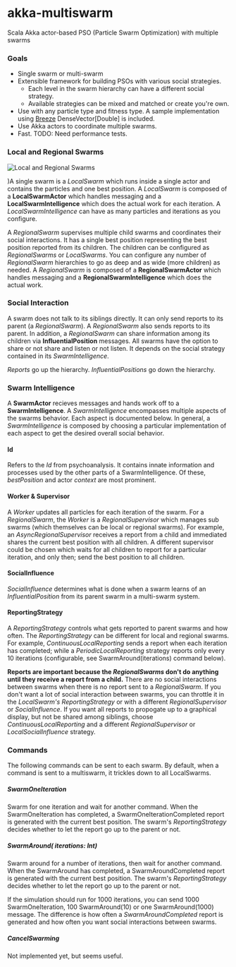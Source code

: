 akka-multiswarm
===============

Scala Akka actor-based PSO (Particle Swarm Optimization) with multiple swarms

### Goals

* Single swarm or multi-swarm
* Extensible framework for building PSOs with various social strategies.
  * Each level in the swarm hierarchy can have a different social strategy.
  * Available strategies can be mixed and matched or create you're own.
* Use with any particle type and fitness type. A sample implementation using [Breeze](https://github.com/scalanlp/breeze) DenseVector[Double] is included.
* Use Akka actors to coordinate multiple swarms.
* Fast. TODO: Need performance tests.

### Local and Regional Swarms

![Local and Regional Swarms](https://github.com/flintobrien/akka-multiswarm/raw/master/swarms.png)

)A single swarm is a *LocalSwarm* which runs inside a single actor and contains the particles and one best position. A *LocalSwarm* is composed of a **LocalSwarmActor** which handles messaging and a **LocalSwarmIntelligence** which does the actual work for each iteration. A *LocalSwarmIntelligence* can have as many particles and iterations as you configure.

A *RegionalSwarm* supervises multiple child swarms and coordinates their social interactions. It has a single best position representing the best position reported from its children. The children can be configured as *RegionalSwarms* or *LocalSwarms*. You can configure any number of *RegionalSwarm* hierarchies to go as deep and as wide (more children) as needed. A *RegionalSwarm* is composed of a **RegionalSwarmActor** which handles messaging and a **RegionalSwarmIntelligence** which does the actual work.

### Social Interaction

A swarm does not talk to its siblings directly. It can only send reports to its parent (a *RegionalSwarm*). A *RegionalSwarm* also sends reports to its parent. In addition, a *RegionalSwarm* can share information among its children via **InfluentialPosition** messages. All swarms have the option to share or not share and listen or not listen. It  depends on the social strategy contained in its *SwarmIntelligence*.

*Reports* go up the hierarchy. *InfluentialPositions* go down the hierarchy.

### Swarm Intelligence

A **SwarmActor** recieves messages and hands work off to a **SwarmIntelligence**. A *SwarmIntelligence* encompasses multiple aspects of the swarms behavior. Each aspect is documented below. In general, a *SwarmIntelligence* is composed by choosing a particular implementation of each aspect to get the desired overall social behavior.

#### Id
Refers to the *Id* from psychoanalysis. It contains innate information and processes used by the other parts of a SwarmIntelligence. Of these, *bestPosition* and actor *context* are most prominent.

#### Worker & Supervisor
A *Worker* updates all particles for each iteration of the swarm. For a *RegionalSwarm*, the *Worker* is a *RegionalSupervisor* which manages sub swarms (which themselves can be local or regional swarms). For example, an *AsyncRegionalSupervisor* receives a report from a child and immediated shares the current best position with all children. A different supervisor could be chosen which waits for all children to report for a particular iteration, and only then; send the best position to all children.

#### SocialInfluence
*SocialInfluence* determines what is done when a swarm learns of an *InfluentialPosition* from its parent swarm
in a multi-swarm system.

#### ReportingStrategy
A *ReportingStrategy* controls what gets reported to parent swarms and how often. The *ReportingStrategy* can be different for local and regional swarms. For example, *ContinuousLocalReporting* sends a report when each iteration has completed; while a *PeriodicLocalReporting* strategy reports only every 10 iterations (configurable, see SwarmAround(iterations) command below).

**Reports are important because the *RegionalSwarms* don't do anything until they receive a report from a child.** There are no social interactions between swarms when there is no report sent to a *RegionalSwarm*. If you don't want a lot of social interaction between swarms, you can throttle it in the *LocalSwarm's* *ReportingStrategy* or with a different *RegionalSupervisor* or *SocialInfluence*. If you want all reports to propogate up to a graphical display, but not be shared among siblings, choose *ContinuousLocalReporting* and a different *RegionalSupervisor* or *LocalSocialInfluence* strategy.

### Commands

The following commands can be sent to each swarm. By default, when a command is sent to a multiswarm, it trickles down to all LocalSwarms.

##### SwarmOneIteration
Swarm for one iteration and wait for another command. When the SwarmOneIteration has completed, a SwarmOneIterationCompleted report is generated with the current best position. The swarm's *ReportingStrategy* decides whether to let the report go up to the parent or not.

##### SwarmAround( iterations: Int)
Swarm around for a number of iterations, then wait for another command. When the SwarmAround has completed, a SwarmAroundCompleted report is generated with the current best position. The swarm's *ReportingStrategy* decides whether to let the report go up to the parent or not.

If the simulation should run for 1000 iterations, you can send 1000 SwarmOneIteration, 100 SwarmAround(10) or one SwarmAround(1000) message. The difference is how often a *SwarmAroundCompleted* report is generated and how often you want social interactions between swarms. 

##### CancelSwarming
Not implemented yet, but seems useful.
